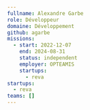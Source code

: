 ```yaml
---
fullname: Alexandre Garbe
role: Développeur
domaine: Développement
github: agarbe
missions:
  - start: 2022-12-07
    end: 2024-08-31
    status: independent
    employer: OPTEAMIS
    startups:
      - reva
startups:
  - reva
teams: []
---
```

